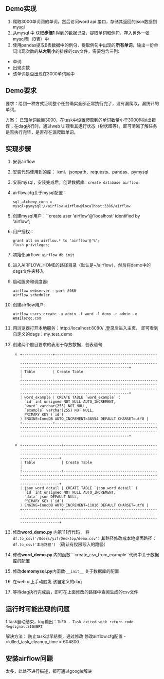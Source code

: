 ## Demo实现

1. 爬取3000单词网的单词，然后访问word api 接口，存储其返回的json数据到mysql
2. 从mysql 中 获取**步骤1** 得到的数据记录，提取单词和例句，存入另外一张mysql表（B表）中
3.  使用pandas提取B表数据中的例句，提取例句中出现的**所有单词**，输出一份单词出现次数的**从大到小**的排序的csv文件，需要包含三列:
   * 单词
   * 出现次数
   * 该单词是否出现在3000单词网中



## Demo要求

要求：给到一种方式证明整个任务确实全部正常执行完了，没有漏爬取，漏统计的单词。

方案： 已知单词数目3000，在task中设置爬取到的单词数量小于3000时抛出错误；在dag执行时，通过web UI观看其运行状态（树状图等），即可清晰了解任务是否执行完毕，是否存在漏爬取单词。



## 实现步骤

1. 安装airflow

2. 安装代码使用到的库： lxml、jsonpath、requests、pandas、pymysql

3. 安装mysql，安装完成后，创建数据库:`` create database airflow;``

4. airflow.cfg关于mysql配置：

   `sql_alchemy_conn = mysql+pymysql://airflow:airflow@localhost:3306/airflow`

5. 创建mysql用户：``create user 'airflow'@'localhost' identified by 'airflow';`

6. 用户授权：

   ```
   grant all on airflow.* to 'airflow'@'%';
   flush privileges;
   ```

7. 初始化airflow: ``airflow db init``

8. 进入AIRFLOW_HOME的路径目录（默认是~/airflow），然后将demo中的dags文件夹移入

9. 启动服务和调度器: 

   ``` 
   airflow webserver --port 8080
   airflow scheduler 
   ```

10. 创建airflow用户: 

    ```
    airflow users create -u admin -f word -l demo -r admin -e emaile@qq.com
    ```

11. 用浏览器打开本地服务：http://localhost:8080/  ,登录后进入主页， 即可看到自定义的dags：my_test_demo

12. 创建两个题目要求的表用于存放数据，创表语句:

    * ```
      +--------------+-------------------------------------------------------------------------------------------------------------------------------------------------------------------------------------------------------------------------------+
      | Table        | Create Table                                                                                                                                                                                                                  |
      +--------------+-------------------------------------------------------------------------------------------------------------------------------------------------------------------------------------------------------------------------------+
      | word_example | CREATE TABLE `word_example` (
        `id` int unsigned NOT NULL AUTO_INCREMENT,
        `word` varchar(255) NOT NULL,
        `example` varchar(255) NOT NULL,
        PRIMARY KEY (`id`)
      ) ENGINE=InnoDB AUTO_INCREMENT=38554 DEFAULT CHARSET=utf8 |
      +--------------+-------------------------------------------------------------------------------------------------------------------------------------------------------------------------------------------------------------------------------+
      ```

    * ```
      +------------------+-------------------------------------------------------------------------------------------------------------------------------------------------------------------------------------------+
      | Table            | Create Table                                                                                                                                                                              |
      +------------------+-------------------------------------------------------------------------------------------------------------------------------------------------------------------------------------------+
      | json_word_detail | CREATE TABLE `json_word_detail` (
        `id` int unsigned NOT NULL AUTO_INCREMENT,
        `data` json DEFAULT NULL,
        PRIMARY KEY (`id`)
      ) ENGINE=InnoDB AUTO_INCREMENT=11816 DEFAULT CHARSET=utf8 |
      +------------------+-------------------------------------------------------------------------------------------------------------------------------------------------------------------------------------------+
      
      ```

13. 修改**word_demo.py** 内第111行代码， 将 `df.to_csv('/Users/yif/Desktop/demo.csv')`  其路径修改成本地桌面路径：`df.to_csv('本地路径')`  （确认有权限写入的路径）

14. 修改**word_demo.py** 内的函数```create_csv_from_example``代码中关于数据库的配置

15. 修改**demomysql.py**内函数·```__init__``` 关于数据库的配置

16. 在web ui上手动触发 该自定义的dag

17. 等待dag执行完成后，即可在上面修改的路径中查阅生成的csv文件 

## 运行时可能出现的问题

1.task自动结束，log输出：```INFO - Task exited with return code Negsignal.SIGABRT```

解决方法：  防止task过早结束，通过修改 修改airflow.cfg配置 ->killed_task_cleanup_time = 604800



## 安装airflow问题

太多，此处不进行描述，都可通过google解决





